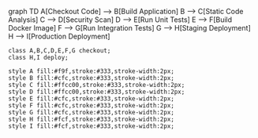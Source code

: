 graph TD
    A[Checkout Code] --> B[Build Application]
    B --> C[Static Code Analysis]
    C --> D[Security Scan]
    D --> E[Run Unit Tests]
    E --> F[Build Docker Image]
    F --> G[Run Integration Tests]
    G --> H[Staging Deployment]
    H --> I[Production Deployment]

    class A,B,C,D,E,F,G checkout;
    class H,I deploy;
    
    style A fill:#f9f,stroke:#333,stroke-width:2px;
    style B fill:#cfc,stroke:#333,stroke-width:2px;
    style C fill:#ffcc00,stroke:#333,stroke-width:2px;
    style D fill:#ffcc00,stroke:#333,stroke-width:2px;
    style E fill:#cfc,stroke:#333,stroke-width:2px;
    style F fill:#cfc,stroke:#333,stroke-width:2px;
    style G fill:#cfc,stroke:#333,stroke-width:2px;
    style H fill:#fcf,stroke:#333,stroke-width:2px;
    style I fill:#fcf,stroke:#333,stroke-width:2px;
